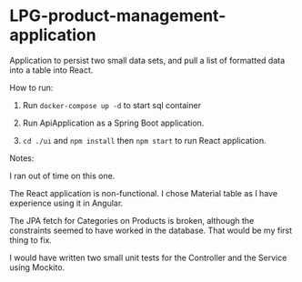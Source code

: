 # LPG-product-management-application


Application to persist two small data sets, and pull a list of formatted data into a table into React.

How to run:

1. Run `docker-compose up -d` to start sql container

2. Run ApiApplication as a Spring Boot application.

3. `cd ./ui` and `npm install` then `npm start` to run React application.


Notes:

I ran out of time on this one. 

The React application is non-functional. I chose Material table as I have experience using it in Angular.

The JPA fetch for Categories on Products is broken, although the constraints seemed to
have worked in the database. That would be my first thing to fix.

I would have written two small unit tests for the Controller and the Service using Mockito.
